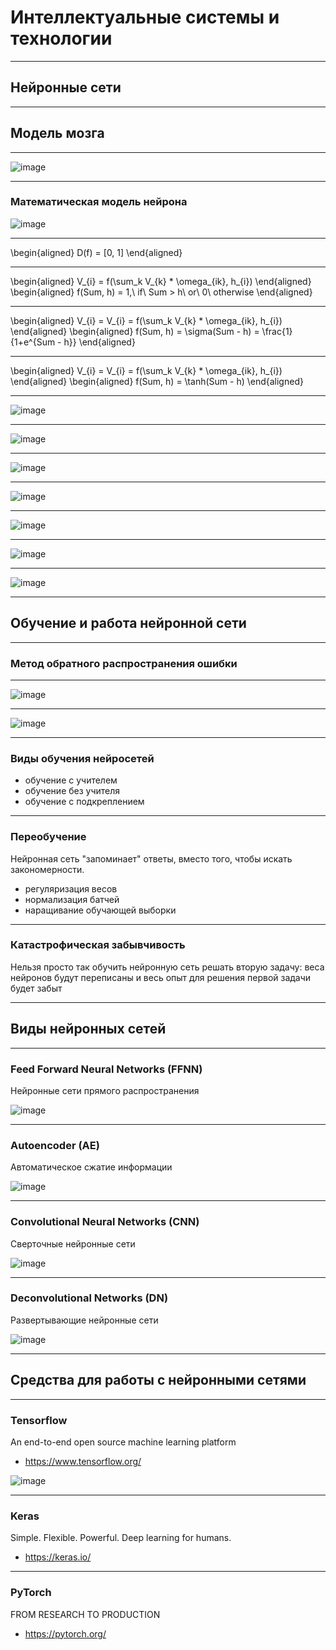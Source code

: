 <style type="text/css">
.reveal h1 {
  font-size: 2em;
}
</style>

# Интеллектуальные системы и технологии

---

## Нейронные сети

---

## Модель мозга

----

![image](https://intuit.ru/EDI/19_07_20_1/1595110787-29918/tutorial/641/objects/1/files/1-1.jpg)

----


### Математическая модель нейрона

![image](https://intuit.ru/EDI/19_07_20_1/1595110787-29918/tutorial/641/objects/1/files/1-2.jpg)

----


\begin{aligned}
D(f) = [0, 1]
\end{aligned}

----

\begin{aligned}
V_{i} = f(\sum_k V_{k} * \omega_{ik}, h_{i})
\end{aligned}
\begin{aligned}
f(Sum, h) = 1,\ if\ Sum > h\ or\ 0\ otherwise
\end{aligned}

----

\begin{aligned}
V_{i} = V_{i} = f(\sum_k V_{k} * \omega_{ik}, h_{i})
\end{aligned}
\begin{aligned}
f(Sum, h) = \sigma(Sum - h) = \frac{1}{1+e^{Sum - h}}
\end{aligned}

----

\begin{aligned}
V_{i} = V_{i} = f(\sum_k V_{k} * \omega_{ik}, h_{i})
\end{aligned}
\begin{aligned}
f(Sum, h) = \tanh(Sum - h)
\end{aligned}

----

![image](https://neurohive.io/wp-content/uploads/2018/07/funkcii-aktivacii-neironnoi-seti-570x257.png)

----

![image](https://neerc.ifmo.ru/wiki/images/thumb/6/63/Multi-layer-neural-net-scheme.png/500px-Multi-layer-neural-net-scheme.png)

----

![image](http://synset.com/ai/ru/nn/im/nets01.png)

----

![image](http://synset.com/ai/ru/nn/im/nets02.png)

----

![image](https://intuit.ru/EDI/19_07_20_1/1595110787-29918/tutorial/641/objects/2/files/2-1.jpg)

----

![image](https://intuit.ru/EDI/19_07_20_1/1595110787-29918/tutorial/641/objects/2/files/2-2.jpg)

----

![image](https://intuit.ru/EDI/19_07_20_1/1595110787-29918/tutorial/641/objects/2/files/2-3.jpg)

---

## Обучение и работа нейронной сети

----

### Метод обратного распространения ошибки

----

![image](https://neurohive.io/wp-content/uploads/2018/07/forward-propagation-570x570.png)

----

![image](https://neurohive.io/wp-content/uploads/2018/07/backpropagation-770x372.jpeg)

----

### Виды обучения нейросетей

- обучение с учителем
- обучение без учителя
- обучение с подкреплением

----

### Переобучение

Нейронная сеть "запоминает" ответы, вместо того, чтобы искать закономерности.

- регуляризация весов
- нормализация батчей
- наращивание обучающей выборки

----

### Катастрофическая забывчивость

Нельзя просто так обучить нейронную сеть решать вторую задачу:
веса нейронов будут переписаны и весь опыт для решения первой задачи будет забыт

---

## Виды нейронных сетей

----

### Feed Forward Neural Networks (FFNN)

Нейронные сети прямого распространения

![image](https://s3.tproger.ru/uploads/2016/09/1-3-300x88.png)

----

### Autoencoder (AE)

Автоматическое сжатие информации

![image](https://s3.tproger.ru/uploads/2016/09/7-1-222x300.png)

----

### Convolutional Neural Networks (CNN)

Сверточные нейронные сети

![image](https://s3.tproger.ru/uploads/2016/09/12-1-300x185.png)

----

### Deconvolutional Networks (DN)

Развертывающие нейронные сети

![image](https://s3.tproger.ru/uploads/2016/09/13-297x300.png)

---

## Средства для работы с нейронными сетями

----

### Tensorflow

An end-to-end open source machine learning platform

- https://www.tensorflow.org/

![image](https://miro.medium.com/max/700/1*e9sg7-4A6rCAsUek_VAgSA.gif)

----

### Keras

Simple. Flexible. Powerful. Deep learning for humans.

- https://keras.io/

----

### PyTorch

FROM RESEARCH TO PRODUCTION

- https://pytorch.org/
